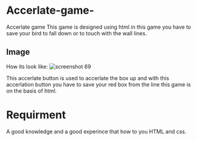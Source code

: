 # Accerlate-game-
Accerlate game 
This game is designed using html in this game you have to save your bird to fall down or to touch with the wall lines.

## Image 
How its look like:
![screenshot 69](https://user-images.githubusercontent.com/22917384/41200457-6f04fdb6-6cc2-11e8-93fc-a80b9a944138.png)

This accerlate button is used to accerlate the box up and with this accerlation button you have to save your red box from the line this 
game is on the basis of html.
# Requirment
A good knowledge and a good experince that how to you HTML and css.
